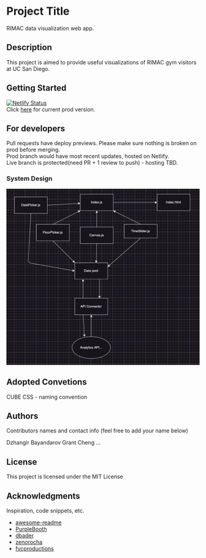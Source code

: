# Project Title

RIMAC data visualization web app.


## Description

This project is aimed to provide useful visualizations of RIMAC gym visitors at UC San Diego.


## Getting Started
[![Netlify Status](https://api.netlify.com/api/v1/badges/f1c95717-bd9a-4394-a584-a421c2c95dae/deploy-status)](https://app.netlify.com/sites/effortless-licorice-b5ddb3/deploys)\
Click [here](https://effortless-licorice-b5ddb3.netlify.app/) for current prod version.

## For developers

Pull requests have deploy previews. Please make sure nothing is broken on prod before merging.\
Prod branch would have most recent updates, hosted on Netlify.\
Live branch is protected(need PR + 1 review to push) - hosting TBD.

### System Design

<img src="./docs/diagram.png">


## Adopted Convetions

CUBE CSS - naming convention

## Authors

Contributors names and contact info (feel free to add your name below)

Dzhangir Bayandarov
Grant Cheng
...

## License

This project is licensed under the MIT License

## Acknowledgments

Inspiration, code snippets, etc.
* [awesome-readme](https://github.com/matiassingers/awesome-readme)
* [PurpleBooth](https://gist.github.com/PurpleBooth/109311bb0361f32d87a2)
* [dbader](https://github.com/dbader/readme-template)
* [zenorocha](https://gist.github.com/zenorocha/4526327)
* [fvcproductions](https://gist.github.com/fvcproductions/1bfc2d4aecb01a834b46)
